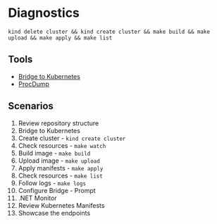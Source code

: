 # Diagnostics

```
kind delete cluster && kind create cluster && make build && make upload && make apply && make list
```

## Tools

- [Bridge to Kubernetes](https://learn.microsoft.com/en-us/visualstudio/bridge/)
- [ProcDump](https://github.com/Sysinternals/ProcDump-for-Linux/)

## Scenarios

1. Review repository structure
2. Bridge to Kubernetes
  1. Create cluster - `kind create cluster`
  2. Check resources - `make watch`
  3. Build image - `make build`
  4. Upload image - `make upload`
  5. Apply manifests - `make apply`
  6. Check resources - `make list`
  7. Follow logs - `make logs`
  7. Configure Bridge - Prompt
3. .NET Monitor
  1. Review Kubernetes Manifests
  2. Showcase the endpoints

